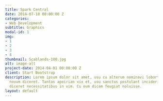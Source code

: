 ```yaml
---
title: Spark Central
date: 2014-07-18 00:00:00 Z
categories:
- Web Development
subtitle: Graphics
modal-id: 1
img:
- 1
- 2
- 3
- 4
thumbnail: Scablands-100.jpg
alt: image-alt
project-date: 2014-04-01 00:00:00 Z
client: Start Bootstrap
description: Lorem ipsum dolor sit amet, usu cu alterum nominavi lobortis. At duo
  novum diceret. Tantas apeirian vix et, usu sanctus postulant inciderint ut, populo
  diceret necessitatibus in vim. Cu eum dicam feugiat noluisse.
layout: default
---
```


